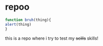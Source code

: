 # repoo

``` javascript
function bruh(thing){
alert(thing)
}
```

this is a repo where i try to test my ~~scills~~ skills!

